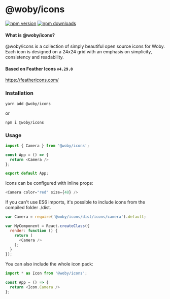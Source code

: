 # @woby/icons

[![npm version](https://img.shields.io/npm/v/@woby/icons.svg?style=flat-square)](https://www.npmjs.com/package/@woby/icons)
[![npm downloads](https://img.shields.io/npm/dm/@woby/icons.svg?style=flat-square)](https://www.npmjs.com/package/@woby/icons)

#### What is @woby/icons?
@woby/icons is a collection of simply beautiful open source icons for Woby. Each icon is designed on a 24x24 grid with an emphasis on simplicity, consistency and readability.

#### Based on Feather Icons  ```v4.29.0```
https://feathericons.com/

### Installation
    yarn add @woby/icons
    
  or
    
    npm i @woby/icons

### Usage

```javascript
import { Camera } from '@woby/icons';

const App = () => {
  return <Camera />
};

export default App;
```

Icons can be configured with inline props:
```javascript
<Camera color="red" size={48} />
```

If you can't use ES6 imports, it's possible to include icons from the compiled folder ./dist.
```javascript
var Camera = require('@woby/icons/dist/icons/camera').default;

var MyComponent = React.createClass({
  render: function () {
    return (
      <Camera />
    );
  }
});
```

You can also include the whole icon pack:
```javascript
import * as Icon from '@woby/icons';

const App = () => {
  return <Icon.Camera />
};
```